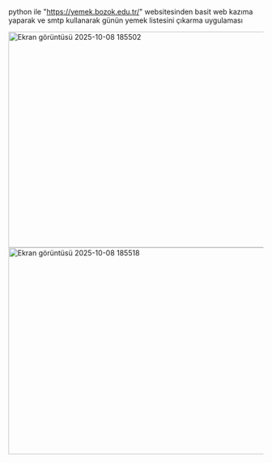 python ile "https://yemek.bozok.edu.tr/" websitesinden basit web kazıma yaparak ve smtp kullanarak günün yemek listesini çıkarma uygulaması

<img width="554" height="426" alt="Ekran görüntüsü 2025-10-08 185502" src="https://github.com/user-attachments/assets/26c97021-a1c9-4429-b5c3-01a201fd8f72" />


<img width="702" height="408" alt="Ekran görüntüsü 2025-10-08 185518" src="https://github.com/user-attachments/assets/80ca778d-6323-41f6-8559-dc39d8136439" />
